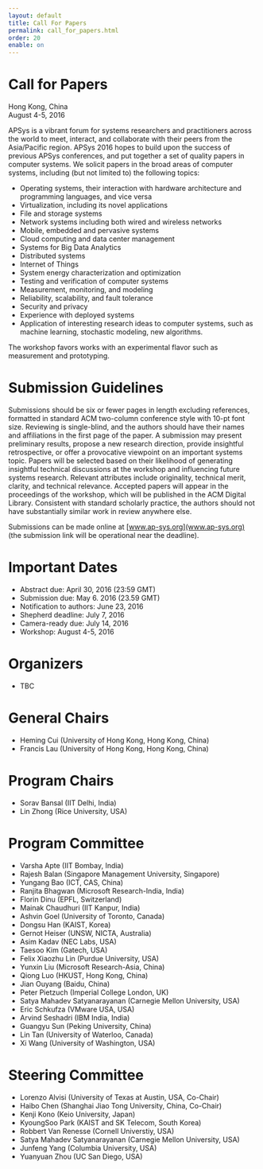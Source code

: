 ```yaml
---
layout: default
title: Call For Papers
permalink: call_for_papers.html
order: 20 
enable: on
---
```


<!---
Date: 28 Feb 2016
Author: Jingyu Yang
Purpose: To build a website for APSys 2016 for Dr. Cui.
Copy From: Takahiro, who is the author of APSys2015.
--->

# Call for Papers

<div class="align-right sub-title">Hong Kong, China</div>
<div class="align-right sub-title">August 4-5, 2016</div>

APSys is a vibrant forum for systems researchers and practitioners across the world to meet, interact, and collaborate with their peers from the Asia/Pacific region. APSys 2016 hopes to build upon the success of previous APSys conferences, and put together a set of quality papers in computer systems. We solicit papers in the broad areas of computer systems, including (but not limited to) the following topics:

* Operating systems, their interaction with hardware architecture and programming languages, and vice versa
* Virtualization, including its novel applications
* File and storage systems
* Network systems including both wired and wireless networks
* Mobile, embedded and pervasive systems
* Cloud computing and data center management
* Systems for Big Data Analytics 
* Distributed systems
* Internet of Things
* System energy characterization and optimization 
* Testing and verification of computer systems
* Measurement, monitoring, and modeling
* Reliability, scalability, and fault tolerance
* Security and privacy
* Experience with deployed systems
* Application of interesting research ideas to computer systems, such as machine learning, stochastic modeling, new algorithms.

The workshop favors works with an experimental flavor such as measurement and prototyping.

# Submission Guidelines
Submissions should be six or fewer pages in length excluding references, formatted in standard ACM two-column conference style with 10-pt font size. Reviewing is single-blind, and the authors should have their names and affiliations in the first page of the paper. A submission may present preliminary results, propose a new research direction, provide insightful retrospective, or offer a provocative viewpoint on an important systems topic. Papers will be selected based on their likelihood of generating insightful technical discussions at the workshop and influencing future systems research. Relevant attributes include originality, technical merit, clarity, and technical relevance. Accepted papers will appear in the proceedings of the workshop, which will be published in the ACM Digital Library. Consistent with standard scholarly practice, the authors should not have substantially similar work in review anywhere else.

Submissions can be made online at [www.ap-sys.org](www.ap-sys.org) (the submission link will be operational near the deadline).

# Important Dates

* Abstract due: April 30, 2016 (23:59 GMT)
* Submission due: May 6. 2016 (23.59 GMT)
* Notification to authors: June 23, 2016
* Shepherd deadline: July 7, 2016
* Camera-ready due: July 14, 2016
* Workshop: August 4-5, 2016

# Organizers

* TBC

# General Chairs

* Heming Cui (University of Hong Kong, Hong Kong, China)
* Francis Lau (University of Hong Kong, Hong Kong, China)

# Program Chairs

* Sorav Bansal (IIT Delhi, India)
* Lin Zhong (Rice University, USA)

# Program Committee

* Varsha Apte (IIT Bombay, India)
* Rajesh Balan (Singapore Management University, Singapore)
* Yungang Bao (ICT, CAS, China)
* Ranjita Bhagwan (Microsoft Research-India, India)
* Florin Dinu (EPFL, Switzerland)
* Mainak Chaudhuri (IIT Kanpur, India)
* Ashvin Goel (University of Toronto, Canada)
* Dongsu Han (KAIST, Korea)
* Gernot Heiser (UNSW, NICTA, Australia)
* Asim Kadav (NEC Labs, USA)
* Taesoo Kim (Gatech, USA)
* Felix Xiaozhu Lin (Purdue University, USA)
* Yunxin Liu (Microsoft Research-Asia, China)
* Qiong Luo (HKUST, Hong Kong, China)
* Jian Ouyang (Baidu, China)
* Peter Pietzuch (Imperial College London, UK)
* Satya Mahadev Satyanarayanan (Carnegie Mellon University, USA)
* Eric Schkufza (VMware USA, USA)
* Arvind Seshadri (IBM India, India)
* Guangyu Sun (Peking University, China)
* Lin Tan (University of Waterloo, Canada)
* Xi Wang (University of Washington, USA)

# Steering Committee

* Lorenzo Alvisi (University of Texas at Austin, USA, Co-Chair)
* Haibo Chen (Shanghai Jiao Tong University, China, Co-Chair)
* Kenji Kono (Keio University, Japan)
* KyoungSoo Park (KAIST and SK Telecom, South Korea)
* Robbert Van Renesse (Cornell Universtiy, USA)
* Satya Mahadev Satyanarayanan (Carnegie Mellon University, USA)
* Junfeng Yang (Columbia University, USA)
* Yuanyuan Zhou (UC San Diego, USA)
